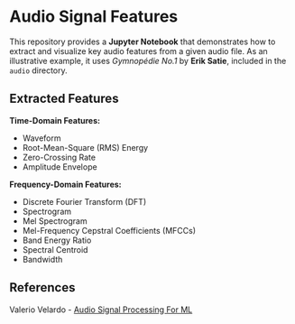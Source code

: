 # Audio Signal Features

This repository provides a **Jupyter Notebook** that demonstrates how to extract and visualize key audio features from a given audio file. As an illustrative example, it uses *Gymnopédie No.1* by **Erik Satie**, included in the `audio` directory.

## Extracted Features

**Time-Domain Features:**
- Waveform
- Root-Mean-Square (RMS) Energy
- Zero-Crossing Rate
- Amplitude Envelope

**Frequency-Domain Features:**
- Discrete Fourier Transform (DFT)
- Spectrogram
- Mel Spectrogram
- Mel-Frequency Cepstral Coefficients (MFCCs)
- Band Energy Ratio
- Spectral Centroid
- Bandwidth

## References 
Valerio Velardo - [Audio Signal Processing For ML](https://github.com/musikalkemist/AudioSignalProcessingForML)


